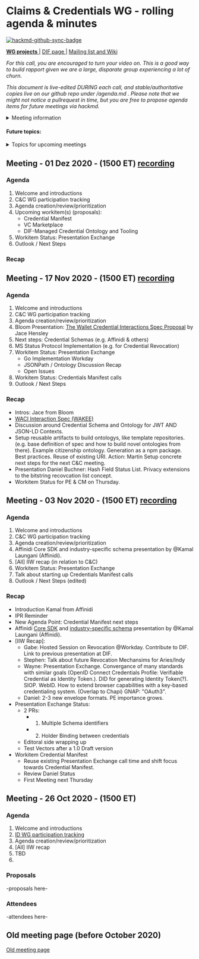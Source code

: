 # Claims & Credentials WG - rolling agenda & minutes

[![hackmd-github-sync-badge](https://hackmd.io/s9IoKZMUR8ieEwyiztvJjw/badge)](https://hackmd.io/s9IoKZMUR8ieEwyiztvJjw)


[**WG projects** ](https://github.com/decentralized-identity?q=wg-cc&type=&language=) | [ DIF page ](https://identity.foundation/working-groups/claims-credentials.html) | [Mailing list and Wiki ](https://lists.identity.foundation/g/cc-wg) 

_For this call, you are encouraged to turn your video on. This is a good way to build rapport given we are a large, disparate group experiencing a lot of churn._

_This document is live-edited DURING each call, and stable/authoritative copies live on our github repo under /agenda.md . 
Please note that we might not notice a pullrequest in time, but you are free to propose agenda items for future meetings via hackmd._

<details>
<summary> Meeting information </summary>

* Before your contribute - [**join DIF**](https://identity.foundation/join) and [sign the WG charter](https://bit.ly/DIF-WG-select1) (both are required!) 
* Time: biweekly on Tuesdays @ 15:00-16:00 ET
* [Calendar entry](https://calendar.google.com/event?action=TEMPLATE&tmeid=NnBnMW43NmRib3YwNDI3dXA5ZW8xOHVlbjZfMjAyMDExMDNUMjAwMDAwWiBkZWNlbnRyYWxpemVkLmlkZW50aXR5QG0&tmsrc=decentralized.identity%40gmail.com&scp=ALL)
* [Zoom room](https://us02web.zoom.us/j/81498334461?pwd=MFNyL2NkU0R0dGZxalhiSVJDNTNoUT09), Meeting ID: 814 9833 4461, 
Password: 880986, 
</details>

 

#### Future topics: 

<details>
<summary> Topics for upcoming meetings</summary>

* topic 1 (to be discussed on this date) 
* topic 2 (to be discussed on this date)
* topic n. (tbd)

</details>


## Meeting - 01 Dez 2020 - (1500 ET) [recording]() 
 
### Agenda

1. Welcome and introductions
2. C&C WG participation tracking
3. Agenda creation/review/prioritization
4. Upcoming workitem(s) (proposals):
    - Credential Manifest
    - VC Marketplace
    - DIF-Managed Credential Ontology and Tooling
5. Workitem Status: Presentation Exchange
6. Outlook / Next Steps 

### Recap

## Meeting - 17 Nov 2020 - (1500 ET) [recording](https://us02web.zoom.us/rec/share/urCKTB3BGpfZ6QgjbxUij6VFoT0oHdC1QECATuyaRDMw_ls3mmnRj4JHHWzD_qiS.b7uR8OhCuchu6f59) 
 
### Agenda

1. Welcome and introductions
2. C&C WG participation tracking
3. Agenda creation/review/prioritization
4. Bloom Presentation: [The Wallet Credential Interactions Spec Proposal](https://hellobloom.github.io/wallet-credential-interactions/) by Jace Hensley
5. Next steps: Credential Schemas (e.g. Affinidi & others)
6. MS Status Protocol Implementation (e.g. for Credential Revocation) 
7. Workitem Status: Presentation Exchange
    - Go Implementation Workday
    - JSONPath / Ontology Discussion Recap
    - Open Issues
8. Workitem Status: Credentials Manifest calls
9. Outlook / Next Steps 

### Recap
- Intros: Jace from Bloom
- [WACI Interaction Spec (WAKEE)](https://hellobloom.github.io/wallet-credential-interactions/)
- Discussion around Credential Schema and Ontology for JWT AND JSON-LD Contexts.
- Setup reusable artifacts to build ontologys, like template repositories. (e.g. base definition of spec and how to build novel ontologies from there). Example citizenship ontology. Generation as a npm package. Best practices. Reuse of existing URI.
Action: Martin Setup concrete next steps for the next C&C meeting.
- Presentation Daniel Buchner: Hash Field Status List. Privacy extensions to the bitstring recovcation list concept.
- Workitem Status for PE & CM on Thursday.

## Meeting - 03 Nov 2020 - (1500 ET) [recording](https://us02web.zoom.us/rec/share/3IYGkxbiCJG9acGTsoie_TQYWu8nKacNUcHEZPFx6yyMTjgp4-R_LsrE4SODrlAF.5dwcWpUCRYgI0BAs) 
 
### Agenda

1. Welcome and introductions
2. C&C WG participation tracking
3. Agenda creation/review/prioritization
4. Affinidi Core SDK and industry-specific schema presentation by @Kamal Laungani (Affinidi).
5. [All] IIW recap (in relation to C&C)
6. Workitem Status: Presentation Exchange
7. Talk about starting up Credentials Manifest calls
8. Outlook / Next Steps (edited) 

### Recap
- Introduction Kamal from Affinidi
- IPR Reminder
- New Agenda Point: Credential Manifest next steps
- Affinidi [Core SDK](https://github.com/affinityproject/affinidi-core-sdk) and [industry-specific schema](https://docs.affinidi.com/schemas/getting-started/) presentation by @Kamal Laungani (Affinidi).
- [IIW Recap]:
    - Gabe: Hosted Session on Revocation @Workday. Contribute to DIF. Link to previous presentation at DIF.
    - Stephen: Talk about future Revocation Mechansims for Aries/Indy 
    - Wayne: Presentation Exchange. Convergance of many standards with similar goals (OpenID Connect Credentials Profile: Verifiable Credential as Identity Token.). DID for generating Identity Token(?). SIOP. WebID. How to extend browser capabilities with a key-based credentialing system. (Overlap to Chapi) GNAP: "OAuth3".
    - Daniel: 2-3 new envelope formats. PE importance grows.
- Presentation Exchange Status:
    - 2 PRs: 
        - 1. Multiple Schema identifiers
        - 2. Holder Binding between credentials
    - Editoral side wrapping up
    - Test Vectors after a 1.0 Draft version
- Workitem Credential Manifest
    - Reuse existing Presentation Exchange call time and shift focus towards Credential Manifest.
    - Review Daniel Status
    - First Meeting next Thursday


## Meeting - 26 Oct 2020 - (1500 ET)
 
### Agenda

1. Welcome and introductions
2. [ID WG participation tracking](https://docs.google.com/spreadsheets/d/12hFa574v5PRrKfzIKMgDTjxuU6lvtBhrmLspfKkN4oE/edit#gid=1245330243)
3. Agenda creation/review/prioritization
4. [All] IIW recap
5. TBD
6. 

### Proposals
-proposals here-

### Attendees
-attendees here-

## Old meeting page (before October 2020) 
[Old meeting page](https://www.notion.so/dif/Claims-and-Credentials-d236ac4366d54c76ba85c2f521c003e0)
